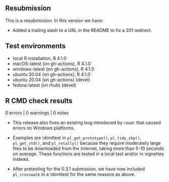 ## Resubmission
This is a resubmission. In this version we have:

* Added a trailing slash to a URL in the README to fix a 301 redirect.

## Test environments
* local R installation, R 4.1.0
* macOS-latest (on gh-actions), R 4.1.0
* windows-latest (on gh-actions), R 4.1.0
* ubuntu 20.04 (on gh-actions), R 4.1.0
* ubuntu 20.04 (on gh-actions) (devel)
* fedora-latest (on rhub) (devel)

## R CMD check results

0 errors | 0 warnings | 0 notes

* This release also fixes an existing bug introduced by `readr` that caused
errors on Windows platforms.

* Examples are \donttest in `pl_get_prototype()`, `pl_tidy_shp()`,
`pl_get_vtd()`, and `pl_retally()` because they require moderately large files
to be downloaded from the Internet, taking more than 5-10 seconds on average.
These functions are tested in a local test and/or in vignettes instead.
* After pretesting for the 0.3.1 submission, we have now included `pl_crosswalk`
in a \donttest for the same reasons as above.
